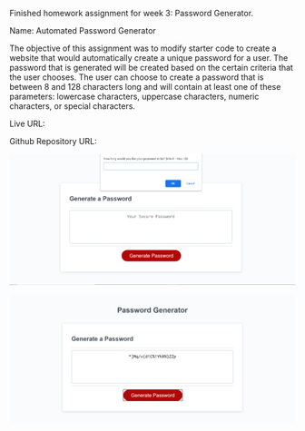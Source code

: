 Finished homework assignment for week 3: Password Generator.

Name: Automated Password Generator

The objective of this assignment was to modify starter code to create a website that would automatically create a unique password for a user. The password that is generated will be created based on the certain criteria that the user chooses.  The user can choose to create a password that is between 8 and 128 characters long and will contain at least one of these parameters: lowercase characters, uppercase characters, numeric characters, or special characters.


Live URL:




Github Repository URL:








![Here's a screenshot of the finished index page.](./images/finished_screenshot_1.png)

![Here's a screenshot of the finished index page with random password generated.](./images/finished_screenshot_2.png)

